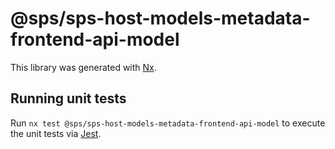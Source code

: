 # @sps/sps-host-models-metadata-frontend-api-model

This library was generated with [Nx](https://nx.dev).

## Running unit tests

Run `nx test @sps/sps-host-models-metadata-frontend-api-model` to execute the unit tests via [Jest](https://jestjs.io).
